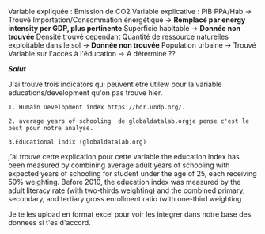 Variable expliquée : Emission de CO2
Variable explicative :
	PIB PPA/Hab -> Trouvé
	Importation/Consommation énergétique -> **Remplacé par energy intensity per GDP, plus pertinente**
	Superficie habitable -> **Donnée non trouvée** Densité trouvé cependant 
	Quantité de ressource naturelles exploitable dans le sol -> **Donnée non trouvée** 
	Population urbaine -> Trouvé
	Variable sur l'accès à l'éducation -> A déterminé 
	??

***Salut***


J'ai trouve trois indicators qui peuvent etre utilew pour la variable educations/development qu'on pas trouve hier.

	1. Humain Development index https://hdr.undp.org/.
 
	2. average years of schooling  de globaldatalab.orgje pense c'est le best pour notre analyse.
 
	3.Educational indix (globaldatalab.org)
 
 j'ai trouve cette explication pour cette variable
 the education index has been measured by combining average adult years of schooling with expected years of schooling for student under the age of 25, 
 each receiving 50% weighting. Before 2010, the education index was measured by the adult literacy rate (with two-thirds weighting) and the combined primary, 
secondary, and tertiary gross enrollment ratio (with one-third weighting

 Je te les upload en format excel pour voir les integrer dans notre base des donnees si t'es d'accord.


